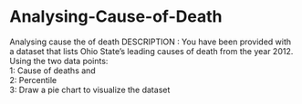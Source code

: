 # Analysing-Cause-of-Death
Analysing cause the of death
DESCRIPTION : You have been provided with a dataset that lists Ohio State’s leading causes of death from the year 2012. Using the two data points:<br>
1: Cause of deaths and <br>
2: Percentile<br>
3: Draw a pie chart to visualize the dataset
